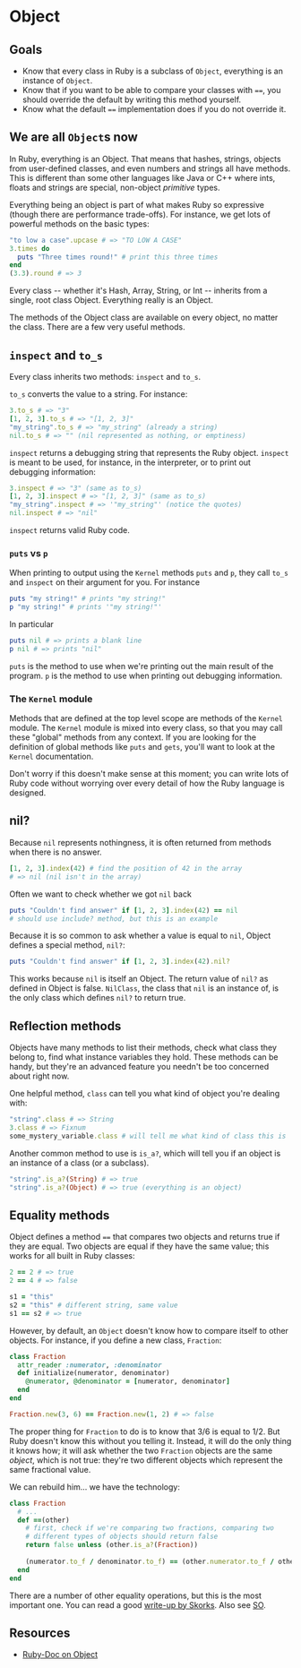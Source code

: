 # Object

## Goals

* Know that every class in Ruby is a subclass of `Object`, everything
  is an instance of `Object`.
* Know that if you want to be able to compare your classes with `==`,
  you should override the default by writing this method yourself.
* Know what the default `==` implementation does if you do not
  override it.

## We are all `Object`s now

In Ruby, everything is an Object. That means that hashes, strings,
objects from user-defined classes, and even numbers and strings all
have methods. This is different than some other languages like Java or
C++ where ints, floats and strings are special, non-object *primitive*
types.

Everything being an object is part of what makes Ruby so expressive
(though there are performance trade-offs). For instance, we get lots
of powerful methods on the basic types:

```ruby
"to low a case".upcase # => "TO LOW A CASE"
3.times do
  puts "Three times round!" # print this three times
end
(3.3).round # => 3
```

Every class -- whether it's Hash, Array, String, or Int -- inherits
from a single, root class Object. Everything really is an Object.

The methods of the Object class are available on every object, no
matter the class. There are a few very useful methods.

## `inspect` and `to_s`

Every class inherits two methods: `inspect` and `to_s`.

`to_s` converts the value to a string. For instance:

```ruby
3.to_s # => "3"
[1, 2, 3].to_s # => "[1, 2, 3]"
"my_string".to_s # => "my_string" (already a string)
nil.to_s # => "" (nil represented as nothing, or emptiness)
```

`inspect` returns a debugging string that represents the Ruby
object. `inspect` is meant to be used, for instance, in the
interpreter, or to print out debugging information:

```ruby
3.inspect # => "3" (same as to_s)
[1, 2, 3].inspect # => "[1, 2, 3]" (same as to_s)
"my_string".inspect # => '"my_string"' (notice the quotes)
nil.inspect # => "nil"
```

`inspect` returns valid Ruby code.

### `puts` vs `p`

When printing to output using the `Kernel` methods `puts` and `p`, they call
`to_s` and `inspect` on their argument for you. For instance

```ruby
puts "my string!" # prints "my string!"
p "my string!" # prints '"my string!"'
```

In particular

```ruby
puts nil # => prints a blank line
p nil # => prints "nil"
```

`puts` is the method to use when we're printing out the main result of
the program. `p` is the method to use when printing out debugging
information.

### The `Kernel` module

Methods that are defined at the top level scope are methods of the
`Kernel` module. The `Kernel` module is mixed into every class, so
that you may call these "global" methods from any context. If you are
looking for the definition of global methods like `puts` and `gets`,
you'll want to look at the `Kernel` documentation.

Don't worry if this doesn't make sense at this moment; you can write
lots of Ruby code without worrying over every detail of how the Ruby
language is designed.

## nil?

Because `nil` represents nothingness, it is often returned from
methods when there is no answer.

```ruby
[1, 2, 3].index(42) # find the position of 42 in the array
# => nil (nil isn't in the array)
```

Often we want to check whether we got `nil` back

```ruby
puts "Couldn't find answer" if [1, 2, 3].index(42) == nil
# should use include? method, but this is an example
```

Because it is so common to ask whether a value is equal to `nil`,
Object defines a special method, `nil?`:

```ruby
puts "Couldn't find answer" if [1, 2, 3].index(42).nil?
```

This works because `nil` is itself an Object. The return value of
`nil?` as defined in Object is false. `NilClass`, the class that `nil`
is an instance of, is the only class which defines `nil?` to return
true.

## Reflection methods

Objects have many methods to list their methods, check what class they
belong to, find what instance variables they hold. These methods can
be handy, but they're an advanced feature you needn't be too concerned
about right now.

One helpful method, `class` can tell you what kind of object you're
dealing with:

```ruby
"string".class # => String
3.class # => Fixnum
some_mystery_variable.class # will tell me what kind of class this is
```

Another common method to use is `is_a?`, which will tell you if an
object is an instance of a class (or a subclass).

```ruby
"string".is_a?(String) # => true
"string".is_a?(Object) # => true (everything is an object)
```

## Equality methods

Object defines a method `==` that compares two objects and returns
true if they are equal. Two objects are equal if they have the same
value; this works for all built in Ruby classes:

```ruby
2 == 2 # => true
2 == 4 # => false

s1 = "this"
s2 = "this" # different string, same value
s1 == s2 # => true
```

However, by default, an `Object` doesn't know how to compare itself to
other objects. For instance, if you define a new class, `Fraction`:

```ruby
class Fraction
  attr_reader :numerator, :denominator
  def initialize(numerator, denominator)
    @numerator, @denominator = [numerator, denominator]
  end
end

Fraction.new(3, 6) == Fraction.new(1, 2) # => false
```

The proper thing for `Fraction` to do is to know that 3/6 is equal to
1/2. But Ruby doesn't know this without you telling it. Instead, it
will do the only thing it knows how; it will ask whether the two
`Fraction` objects are the same *object*, which is not true: they're
two different objects which represent the same fractional value.

We can rebuild him... we have the technology:

```ruby
class Fraction
  # ...
  def ==(other)
    # first, check if we're comparing two fractions, comparing two
    # different types of objects should return false
    return false unless (other.is_a?(Fraction))
    
    (numerator.to_f / denominator.to_f) == (other.numerator.to_f / other.denominator.to_f)
  end
end
```

There are a number of other equality operations, but this is the most
important one. You can read a good
[write-up by Skorks][skorks-on-equality]. Also see [SO][so-equals].

[skorks-on-equality]: http://www.skorks.com/2009/09/ruby-equality-and-object-comparison/
[so-equals]: http://stackoverflow.com/questions/7156955/whats-the-difference-between-equal-eql-and/7157051#7157051

## Resources
* [Ruby-Doc on Object](http://ruby-doc.org/core-1.9.3/Object.html)
